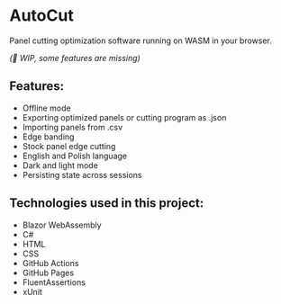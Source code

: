 # AutoCut 
Panel cutting optimization software running on WASM in your browser.

*(🧰 WIP, some features are missing)*

## Features:
- Offline mode
- Exporting optimized panels or cutting program as .json
- Importing panels from .csv
- Edge banding
- Stock panel edge cutting
- English and Polish language
- Dark and light mode
- Persisting state across sessions

## Technologies used in this project:
- Blazor WebAssembly
- C#
- HTML
- CSS
- GitHub Actions
- GitHub Pages
- FluentAssertions
- xUnit
